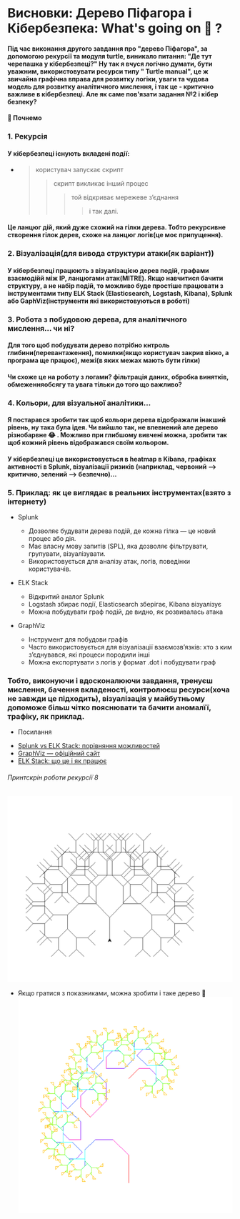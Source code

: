 # Висновки: Дерево Піфагора і Кібербезпека: What's going on 👀 ?

#### Під час виконання другого завдання про "дерево Піфагора", за допомогою рекурсії та модуля turtle, виникало питання: "Де тут черепашка у кібербезпеці?" Ну так я вчуся логічно думати, бути уважним, використовувати ресурси типу " Turtle manual", це ж звичайна графічна вправа для розвитку логіки, уваги та  чудова модель для розвитку аналітичного мислення, і так це - критично важливе в кібербезпеці. Але як саме пов'язати задання №2 і кібер безпеку?

#### 👀 Почнемо

### 1. Рекурсія

#### У кібербезпеці існують вкладені події:
 - 
    > користувач запускає скрипт 
    >> скрипт викликає інший процес
    >>> той відкриває мережеве з’єднання
    >>>> і так далі.

#### Це ланцюг дій, який дуже схожий на гілки дерева. Тобто рекурсивне створення гілок дерев, схоже на ланцюг логів(це моє припущення). 

### 2. Візуалізація(для вивода структури атаки(як варіант))

#### У кібербезпеці працюють з візуалізацією дерев подій, графами взаємодійй між IP, ланцюгами атак(MITRE). Якщо навчитися бачити структуру, а не набір подій, то можливо буде простіше працювати з інструментами типу ELK Stack (Elasticsearch, Logstash, Kibana), Splunk або GaphViz(інструменти які використовуються в роботі)

### 3. Робота з побудовою дерева, для аналітичного мислення... чи ні?

#### Для того щоб побудувати дерево потрібно кнтроль глибини(перевантаження), помилки(якщо користувач закрив вікно, а програма ще працює), межі(в яких межах мають бути гілки)

#### Чи схоже це на роботу з логами? фільтрація даних, обробка винятків, обмеженняобсягу та увага тільки до того що важливо? 


### 4. Кольори, для візуальної аналітики...

####  Я постарався зробити так щоб кольори дерева відображали інакший рівень, ну така була ідея. Чи вийшло так, не впевнений але дерево різнобарвне 😂 . Можливо при глибшому вивчені можна, зробити так щоб кожний рівень відображався своїм кольором.

#### У кібербезпеці це використовується в heatmap в Kibana, графіках активності в Splunk, візуалізації ризиків (наприклад, червоний --> критично, зелений --> безпечно)...


### 5. Приклад: як це виглядає в реальних інструментах(взято з інтернету)
 - Splunk
    - Дозволяє будувати дерева подій, де кожна гілка — це новий процес або дія.
    - Має власну мову запитів (SPL), яка дозволяє фільтрувати, групувати, візуалізувати.
    - Використовується для аналізу атак, логів, поведінки користувачів.

 - ELK Stack
    - Відкритий аналог Splunk
    - Logstash збирає події, Elasticsearch зберігає, Kibana візуалізує
    - Можна побудувати граф подій, де видно, як розвивалась атака

 - GraphViz
    - Інструмент для побудови графів
    - Часто використовується для візуалізації взаємозв’язків: хто з ким з’єднувався, які процеси породили інші
    - Можна експортувати з логів у формат .dot і побудувати граф


### Тобто, виконуючи і вдосконалюючи завдання, тренуєш мислення, бачення вкладеності, контролюєш ресурси(хоча не завжди це підходить), візуалізація у майбутньому допоможе більш чітко пояснювати та бачити аномалїї, трафіку, як приклад.


* Посилання
- [Splunk vs ELK Stack: порівняння можливостей](https://betterstack.com/community/comparisons/splunk-vs-elastic-stack-elk/)
- [GraphViz — офіційний сайт](https://graphviz.org/)
- [ELK Stack: що це і як працює](https://diggers-consulting.com/data-engineering/splunk-vs-elastic-stack-elk-how-to-choose)


###### Принтскрін роботи рекурсії 8


![Recursion_8pifagor](assets_task2/tree_recursion8pg.png)



* Якщо гратися з показниками, можна зробити і таке дерево 🎉
![Recursion_8(play)](assets_task2/tree_recursion8.png)

